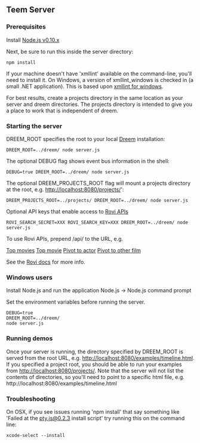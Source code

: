 ## Teem Server

### Prerequisites

Install [Node.js v0.10.x](http://nodejs.org/download/)

Next, be sure to run this inside the server directory:

    npm install

If your machine doesn't have 'xmllint' available on the command-line, you'll need to install it. On Windows, a version of xmllint_windows is checked in (a small .NET application). This is based upon [xmllint for windows](https://code.google.com/p/xmllint/).

For best results, create a projects directory in the same location as your server and dreem directories. The projects directory is intended to give you a place to work that is independent of dreem.

### Starting the server

DREEM_ROOT specifies the root to your local [Dreem](https://github.com/teem2/dreem) installation:

    DREEM_ROOT=../dreem/ node server.js

The optional DEBUG flag shows event bus information in the shell:

    DEBUG=true DREEM_ROOT=../dreem/ node server.js

The optional DREEM_PROJECTS_ROOT flag will mount a projects directory at the root, e.g. [http://localhost:8080/projects/]()':

    DREEM_PROJECTS_ROOT=../projects/ DREEM_ROOT=../dreem/ node server.js

Optional API keys that enable access to [Rovi APIs](http://prod-doc.rovicorp.com/mashery/index.php/Main_Page) 

    ROVI_SEARCH_SECRET=XXX ROVI_SEARCH_KEY=XXX DREEM_ROOT=../dreem/ node server.js

To use Rovi APIs, prepend /api/ to the URL, e.g. 

[Top movies](http://localhost:8080/api/search/v2.1/amgvideo/filterbrowse?entitytype=movie&filter=editorialrating>8&filter=releaseyear>1500&&include=cast,images&size=1000)
[Top movie](http://localhost:8080/api/search/v2.1/amgvideo/filterbrowse?entitytype=movie&filter=editorialrating>8&filter=releaseyear>1500&&include=cast,images&size=1)
[Pivot to actor](http://localhost:8080/api/search/v2.1/amgvideo/search?entitytype=credit&include=filmography&query=Yoko+Maki)
[Pivot to other film](http://localhost:8080/api/search/v2.1/amgvideo/search?entitytype=video&include=cast&query=Hard+Romanticker)

See the [Rovi docs](http://prod-doc.rovicorp.com/mashery/index.php/Rovi-Data) for more info.

### Windows users
Install Node.js and run the application Node.js -> Node.js command prompt

Set the environment variables before running the server.

    DEBUG=true
    DREEM_ROOT=../dreem/
    node server.js


### Running demos
Once your server is running, the directory specified by DREEM_ROOT is served from the root URL, e.g. [http://localhost:8080/examples/timeline.html](). If you specified a project root, you should be able to run your examples from [http://localhost:8080/projects/](). Note that the server will not list the contents of directories, so you'll need to point to a specific html file, e.g. http://localhost:8080/examples/timeline.html

### Troubleshooting
On OSX, if you see issues running 'npm install' that say something like 'Failed at the pty.js@0.2.3 install script' try running this on the command line:

    xcode-select --install
